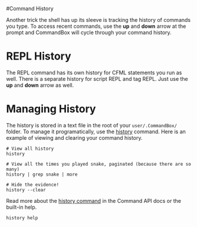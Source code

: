 #Command History

Another trick the shell has up its sleeve is tracking the history of commands you type. To access recent commands, use the **up** and **down** arrow at the prompt and CommandBox will cycle through your command history.

# REPL History
The REPL command has its own history for CFML statements you run as well. There is a separate history for script REPL and tag REPL.  Just use the **up** and **down** arrow as well.

# Managing History
The history is stored in a text file in the root of your `user/.CommandBox/` folder. To manage it programatically, use the [history](http://apidocs.ortussolutions.com/commandbox/2.1.0/index.html?commandbox/system/commands/history.html) command. Here is an example of viewing and clearing your command history.

```
# View all history
history

# View all the times you played snake, paginated (because there are so many)
history | grep snake | more

# Hide the evidence!
history --clear
```

Read more about the [history command](http://apidocs.ortussolutions.com/commandbox/2.1.0/index.html?commandbox/system/commands/history.html) in the Command API docs or the built-in help.

```
history help
```